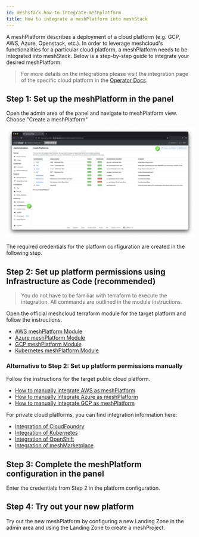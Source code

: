 ```yaml
---
id: meshstack.how-to.integrate-meshplatform
title: How to integrate a meshPlatform into meshStack
---
```


A meshPlatform describes a deployment of a cloud platform (e.g. GCP, AWS, Azure, Openstack, etc.). In order to leverage meshcloud's functionalities for a particular cloud platform, a meshPlatform needs to be integrated into meshStack. Below is a step-by-step guide to integrate your desired meshPlatform.

> For more details on the integrations please visit the integration page of the specific cloud platform in the [Operator Docs](meshstack.index.md).

## Step 1: Set up the meshPlatform in the panel

Open the admin area of the panel and navigate to meshPlatform view. Choose "Create a meshPlatform"

![Create meshPlatform](assets/create-meshPlatform.png)

The required credentials for the platform configuration are created in the following step.

## Step 2: Set up platform permissions using Infrastructure as Code (recommended)

> You do not have to be familiar with terraform to execute the integration. All commands are outlined in the module instructions.

Open the official meshcloud terraform module for the target platform and follow the instructions.

- [AWS meshPlatform Module](https://github.com/meshcloud/terraform-aws-meshplatform)
- [Azure meshPlatform Module](https://github.com/meshcloud/terraform-azure-meshplatform)
- [GCP meshPlatform Module](https://github.com/meshcloud/terraform-gcp-meshplatform)
- [Kubernetes meshPlatform Module](https://github.com/meshcloud/terraform-kubernetes-meshplatform)

### Alternative to Step 2: Set up platform permissions manually

Follow the instructions for the target public cloud platform.

- [How to manually integrate AWS as meshPlatform](meshstack.how-to.integrate-meshplatform-aws-manually.md)
- [How to manually integrate Azure as meshPlatform](meshstack.how-to.integrate-meshplatform-azure-manually.md)
- [How to manually integrate GCP as meshPlatform](meshstack.how-to.integrate-meshplatform-gcp-manually.md)

For private cloud platforms, you can find integration information here:

- [Integration of CloudFoundry](meshstack.cloudfoundry.index.md)
- [Integration of Kubernetes](meshstack.kubernetes.index.md)
- [Integration of OpenShift](meshstack.openshift.index.md)
- [Integration of meshMarketplace](meshstack.meshmarketplace.index.md)

## Step 3: Complete the meshPlatform configuration in the panel

Enter the credentials from Step 2 in the platform configuration.

## Step 4: Try out your new platform

Try out the new meshPlatform by configuring a new Landing Zone in the admin area and using the Landing Zone to create a meshProject.
